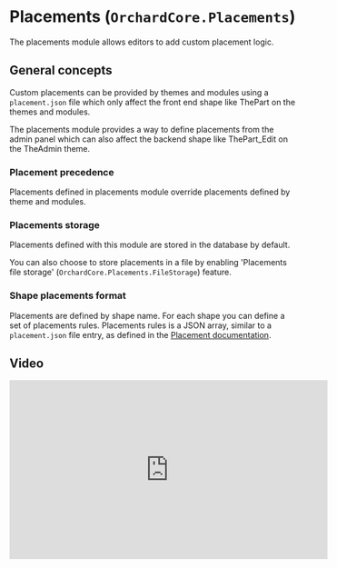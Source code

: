 # Placements (`OrchardCore.Placements`)

The placements module allows editors to add custom placement logic.

## General concepts

Custom placements can be provided by themes and modules using a `placement.json` file which only affect the front end shape like ThePart on the themes and modules.

The placements module provides a way to define placements from the admin panel which can also affect the backend shape like ThePart_Edit on the TheAdmin theme.

### Placement precedence

Placements defined in placements module override placements defined by theme and modules.

### Placements storage

Placements defined with this module are stored in the database by default.

You can also choose to store placements in a file by enabling 'Placements file storage' (`OrchardCore.Placements.FileStorage`) feature.

### Shape placements format

Placements are defined by shape name.
For each shape you can define a set of placements rules.
Placements rules is a JSON array, similar to a `placement.json` file entry, as defined in the [Placement documentation](../Placement/README.md#format).

## Video

<iframe width="560" height="315" src="https://www.youtube-nocookie.com/embed/YR8QzyAEgo4" title="YouTube video player" frameborder="0" allow="accelerometer; autoplay; clipboard-write; encrypted-media; gyroscope; picture-in-picture" allowfullscreen></iframe>
